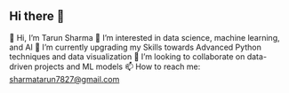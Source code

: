 ## Hi there 👋

👋 Hi, I’m Tarun Sharma
👀 I’m interested in data science, machine learning, and AI
🌱 I’m currently upgrading my Skills towards Advanced Python techniques and data visualization
💞️ I’m looking to collaborate on data-driven projects and ML models
📫 How to reach me: sharmatarun7827@gmail.com
